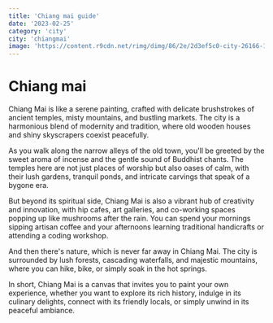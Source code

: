 ```yaml
---
title: 'Chiang mai guide'
date: '2023-02-25'
category: 'city'
city: 'chiangmai'
image: 'https://content.r9cdn.net/rimg/dimg/86/2e/2d3ef5c0-city-26166-153e6c3d8ab.jpg?width=1200&height=630&xhint=1513&yhint=1022&crop=true'
---
```


# Chiang mai

Chiang Mai is like a serene painting, crafted with delicate brushstrokes of ancient temples, misty mountains, and bustling markets. The city is a harmonious blend of modernity and tradition, where old wooden houses and shiny skyscrapers coexist peacefully.

As you walk along the narrow alleys of the old town, you'll be greeted by the sweet aroma of incense and the gentle sound of Buddhist chants. The temples here are not just places of worship but also oases of calm, with their lush gardens, tranquil ponds, and intricate carvings that speak of a bygone era.

But beyond its spiritual side, Chiang Mai is also a vibrant hub of creativity and innovation, with hip cafes, art galleries, and co-working spaces popping up like mushrooms after the rain. You can spend your mornings sipping artisan coffee and your afternoons learning traditional handicrafts or attending a coding workshop.

And then there's nature, which is never far away in Chiang Mai. The city is surrounded by lush forests, cascading waterfalls, and majestic mountains, where you can hike, bike, or simply soak in the hot springs.

In short, Chiang Mai is a canvas that invites you to paint your own experience, whether you want to explore its rich history, indulge in its culinary delights, connect with its friendly locals, or simply unwind in its peaceful ambiance.